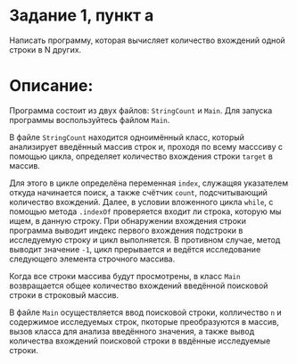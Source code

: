 # Задание 1, пункт а

Написать программу, которая вычисляет количество вхождений одной строки в N других.

# Описание: 

Программа состоит из двух файлов: `StringCount` и `Main`. Для запуска программы воспользуйтесь файлом `Main`.

В файле `StringCount` находится одноимённый класс, который анализирует введённый массив строк и, проходя по всему масссиву с помощью цикла, определяет количество вхождения строки `target` в массив. 

Для этого в цикле определёна переменная `index`, служащяя указателем откуда начинается поиск, а также счётчик `count`, подсчитывающий количество вхождений. Далее, в условии вложенного цикла `while`, с помощью метода `.indexOf` проверяется входит ли строка, которую мы ищем, в данную строку. При обнаружении вхождения строки программа выводит индекс первого вхождения подстроки в исследуемую строку и цикл выполняется. В противном случае, метод выводит значение `-1`, цикл прерывается и ведётся исследование следующего элемента строчного массива.

Когда все строки массива будут просмотрены, в класс `Main` возвращается общее количество вхождений введённой поисковой строки в строковый массив.

В файле `Main` осуществляется ввод поисковой строки, колличество `n` и содержимое исследуемых строк, пкоторые преобразуются в массив, вызов класса для анализа введённого значения, а также вывод количества вхождений поисковой строки в ввдённые исследуемые строки.